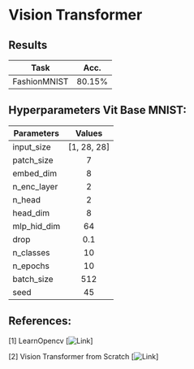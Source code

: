 # Vision Transformer

## Results

<center>

| Task  |      Acc.   |
|----------|:-------------:|
|FashionMNIST| 80.15% |


</center>


## Hyperparameters Vit Base MNIST:
<center>

| Parameters  |      Values   |
|----------|:-------------:|
|input_size| [1, 28, 28] |
|patch_size| 7 |
|embed_dim| 8 |
|n_enc_layer| 2 |
|n_head| 2 |
|head_dim| 8 |
|mlp_hid_dim| 64 |
|drop| 0.1 |
|n_classes| 10 |
|n_epochs| 10 |
|batch_size| 512 |
| seed | 45 |

</center>

## References:

[1] LearnOpencv [![Link](https://learnopencv.com/the-future-of-image-recognition-is-here-pytorch-vision-transformer/#The-Vision-Transformer-And-Its-Components)]

[2] Vision Transformer from Scratch [![Link](https://medium.com/mlearning-ai/vision-transformers-from-scratch-pytorch-a-step-by-step-guide-96c3313c2e0c)]

